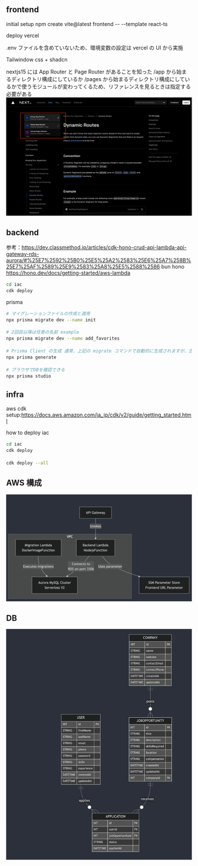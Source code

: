 ## frontend

initial setup
npm create vite@latest frontend -- --template react-ts

deploy vercel

.env ファイルを含めていないため、環境変数の設定は vercel の UI から実施

Tailwindow css + shadcn

nextjs15 には App Router と Page Router があることを知った
/app から始まるディレクトリ構成にしているか /pages から始まるディレクトリ構成にしているかで使うモジュールが変わってくるため、リファレンスを見るときは指定する必要がある
![alt text](image-2.png)

## backend

参考：https://dev.classmethod.jp/articles/cdk-hono-crud-api-lambda-api-gateway-rds-aurora/#%25E7%2592%25B0%25E5%25A2%2583%25E6%25A7%258B%25E7%25AF%2589%25E9%2583%25A8%25E5%2588%2586
bun
hono
https://hono.dev/docs/getting-started/aws-lambda

```bash
cd iac
cdk deploy
```

prisma

```bash
# マイグレーションファイルの作成と適用
npx prisma migrate dev --name init

# 2回目以降は任意の名前 example
npx prisma migrate dev --name add_favorites

# Prisma Client の生成 通常、上記の migrate コマンドで自動的に生成されますが、念のため以下のコマンドを実行
npx prisma generate

# ブラウザでDBを確認できる
npx prisma studio
```

## infra

aws cdk
setup:https://docs.aws.amazon.com/ja_jp/cdk/v2/guide/getting_started.html

how to deploy
iac

```bash
cd iac
cdk deploy

cdk deploy --all
```

## AWS 構成

![alt text](image.png)

## DB

![alt text](image-1.png)
